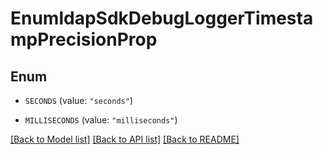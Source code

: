 # EnumldapSdkDebugLoggerTimestampPrecisionProp

## Enum


* `SECONDS` (value: `"seconds"`)

* `MILLISECONDS` (value: `"milliseconds"`)


[[Back to Model list]](../README.md#documentation-for-models) [[Back to API list]](../README.md#documentation-for-api-endpoints) [[Back to README]](../README.md)


